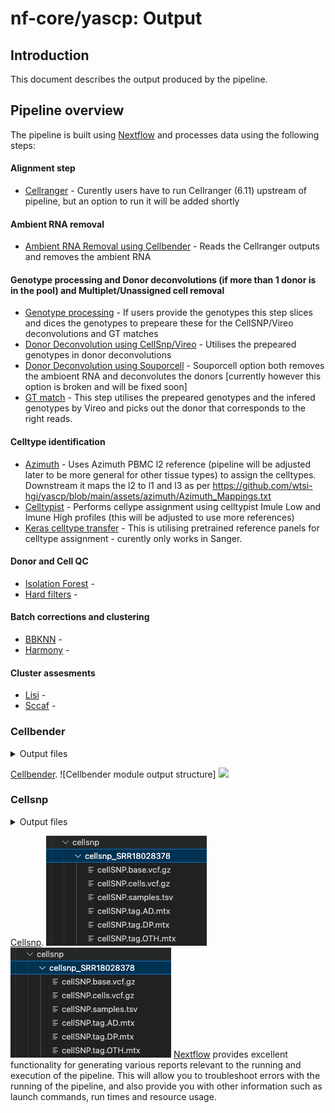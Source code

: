 # nf-core/yascp: Output

## Introduction

This document describes the output produced by the pipeline.

<!-- TODO nf-core: Write this documentation describing your workflow's output -->

## Pipeline overview

The pipeline is built using [Nextflow](https://www.nextflow.io/) and processes data using the following steps:

#### Alignment step
* [Cellranger](#Cellranger) - Curently users have to run Cellranger (6.11) upstream of pipeline, but an option to run it will be added shortly
#### Ambient RNA removal
* [Ambient RNA Removal using Cellbender](#Cellbender) - Reads the Cellranger outputs and removes the ambient RNA
#### Genotype processing and Donor deconvolutions (if more than 1 donor is in the pool) and Multiplet/Unassigned cell removal
* [Genotype processing](#Genotype_processing) - If users provide the genotypes this step slices and dices the genotypes to prepeare these for the CellSNP/Vireo deconvolutions and GT matches
* [Donor Deconvolution using CellSnp/Vireo](#CellSnp/Vireo) - Utilises the prepeared genotypes in donor deconvolutions
* [Donor Deconvolution using Souporcell](#Souporcell) - Souporcell option both removes the ambioent RNA and deconvolutes the donors [currently however this option is broken and will be fixed soon]
* [GT match](#GT_match) - This step utilises the prepeared genotypes and the infered genotypes by Vireo and picks out the donor that corresponds to the right reads.
#### Celltype identification
* [Azimuth](#Azimuth) - Uses Azimuth PBMC l2 reference (pipeline will be adjusted later to be more general for other tissue types) to assign the celltypes. Downstream it maps the l2 to l1 and l3 as per https://github.com/wtsi-hgi/yascp/blob/main/assets/azimuth/Azimuth_Mappings.txt 
* [Celltypist](#Celltypist) - Performs cellype assignment using celltypist Imule Low and Imune High profiles (this will be adjusted to use more references)
* [Keras celltype transfer](#Keras) - This is utilising pretrained reference panels for celltype assignment - curently only works in Sanger.
#### Donor and Cell QC
* [Isolation Forest](#Isolation_Forest) - 
* [Hard filters](#Hard_filters) -
#### Batch corrections and clustering
* [BBKNN](#BBKNN) - 
* [Harmony](#BBKNN) - 
#### Cluster assesments
* [Lisi](#Lisi) - 
* [Sccaf](#Sccaf) - 

### Cellbender

<details markdown="1">
<summary>Output files</summary>
</details>

[Cellbender](https://github.com/broadinstitute/CellBender).
![Cellbender module output structure]
<img src="https://github.com/wtsi-hgi/yascp/tree/main/assets/images/images/cellbender_output_structure.png"/>

### Cellsnp

<details markdown="1">
<summary>Output files</summary>
</details>

[Cellsnp](https://github.com/single-cell-genetics/cellSNP).
![Cellbender module output structure](../assets/images/cellsnp.png)
<img src="../assets/images/cellsnp.png"/>
[Nextflow](https://www.nextflow.io/docs/latest/tracing.html) provides excellent functionality for generating various reports relevant to the running and execution of the pipeline. This will allow you to troubleshoot errors with the running of the pipeline, and also provide you with other information such as launch commands, run times and resource usage.